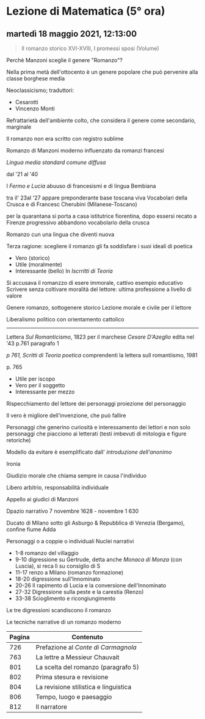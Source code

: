 # Lezione di Matematica (5° ora)

## martedì 18 maggio 2021, 12:13:00


> Il romanzo storico XVI-XVIII, I promessi sposi (Volume)

Perchè Manzoni sceglie il genere "Romanzo"?

Nella prima metà dell'ottocento è un genere popolare che può pervenire alla classe borghese media

Neoclassicismo; traduttori:
* Cesarotti
* Vincenzo Monti

Refrattarietà dell'ambiente colto, che considera il genere come secondario, marginale

Il romanzo non era scritto con registro sublime

Romanzo di Manzoni
moderno
influenzato da romanzi francesi

*Lingua media standard comune diffusa*

dal '21 al '40


I *Fermo e Lucia* abuuso di francesismi e di lingua Bembiana

tra il' 23al '27 appare preponderante base toscana viva
Vocabolari della Crusca e di Francesc Cherubini (Milanese-Toscano)

per la quarantana si porta a casa istitutrice fiorentina, dopo essersi recato a Firenze
progressivo abbandono vocabolario della crusca

Romanzo cun una lingua che diventi nuova

Terza ragione: scegliere il romanzo gli fa soddisfare i suoi ideali di poetica
* Vero (storico)
* Utile (moralmente)
* Interessante (bello)
In *Iscrritti di Teoria*

Si accusava il romanzzo di esere immorale, cattivo esempio educativo 
Scrivere senza coltivare moralità del lettore: ultima professione a livello di valore


Genere romanzo, sottogenere storico
Lezione morale e civile per il lettore

Liberalismo politico con orientamento cattolico

---

Lettera *Sul Romanticismo*, 1823 per il marchese *Cesare D'Azeglio*
edita nel '43
p.761 paragrafo 1

*p 761, Scritti di Teoria poetica* comprendenti la lettera sull romantiismo, 1981

p.  765
* Utile per iscopo
* Vero per il soggetto
* Interessante per mezzo

Rispecchiamento del lettore dei personaggi
proiezione del personaggio 

Il vero è migliore dell'invenzione, che può fallire 

Personaggi che generino curiosità e interessamento dei lettori e non solo personaggi che piacciono ai letterati (testi imbevuti di mitologia e figure retoriche)

Modello da evitare è esemplificato dall' *introduzione dell'anonimo*

Ironia

Giudizio morale che chiama sempre in causa l'individuo

Libero arbitrio, responsabilità individuale

Appello ai giudici di Manzoni



Dpazio narrativo 7 novembre 1628 - novembre 1 630

Ducato di Milano sotto gli Asburgo & Repubblica di Venezia (Bergamo), confine fiume Adda

Personaggi o a coppie o individuali
Nuclei narrativi
* 1-8 romanzo del villaggio
* 9-10 digressione su Gertrude, detta anche *Monaca di Monza* (con Luscia), si reca lì su consiglio di S
* 11-17 renzo a Milano (romanzo formazione)
* 18-20 digressione sull'Innominato
* 20-26 Il rapimento di Lucia e la conversione dell'Innominato
* 27-32 Digressione sulla peste e la carestia (Renzo)
* 33-38 Scioglimento e ricongiungimento

Le tre digressioni scandiscono il romanzo


Le tecniche narrative di un romanzo moderno

|Pagina|Contenuto|
|-------|--------|
|726|Prefazione al *Conte di Carmagnola*|
|763|La lettre a Messieur Chauvait|
|801|La scelta del romanzo (paragrafo 5)|
|802|Prima stesura e revisione|
|804|La revisione stilistica e linguistica|
|806|Tempo, luogo e paesaggio|
|812|Il narratore|
<!--stackedit_data:
eyJoaXN0b3J5IjpbLTc5MzYzNDYxNl19
-->